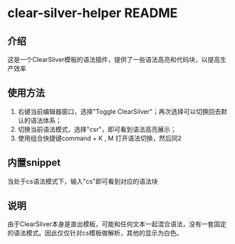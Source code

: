 # clear-silver-helper README

## 介绍

这是一个ClearSliver模板的语法插件，提供了一些语法高亮和代码块，以提高生产效率

## 使用方法

1. 右键当前编辑器窗口，选择"Toggle ClearSilver"；再次选择可以切换回去默认的语法体系；
2. 切换当前语法模式，选择"csr"，即可看到语法高亮展示；
3. 使用组合快捷键command + K , M 打开语法切换，然后同2

## 内置snippet

当处于cs语法模式下，输入"cs"即可看到对应的语法块

## 说明

由于ClearSliver本身是直出模板，可能和任何文本一起混合语法，没有一套固定的语法模式。因此仅仅针对cs模板做解析，其他的显示为白色。
